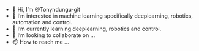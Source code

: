 - 👋 Hi, I’m @Tonyndungu-git
- 👀 I’m interested in machine learning specifically deeplearning, robotics, automation and control.
- 🌱 I’m currently learning deeplearning, robotics and control.
- 💞️ I’m looking to collaborate on ...
- 📫 How to reach me ...

<!---
Tonyndungu-git/Tonyndungu-git is a ✨ special ✨ repository because its `README.md` (this file) appears on your GitHub profile.
You can click the Preview link to take a look at your changes.
--->
